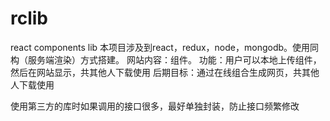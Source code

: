 # rclib
react components lib
本项目涉及到react，redux，node，mongodb。使用同构（服务端渲染）方式搭建。
网站内容：组件。
功能：用户可以本地上传组件，然后在网站显示，共其他人下载使用
后期目标：通过在线组合生成网页，共其他人下载使用

使用第三方的库时如果调用的接口很多，最好单独封装，防止接口频繁修改
